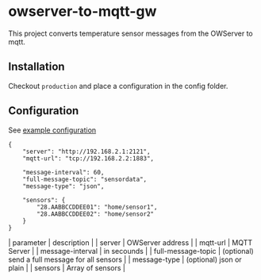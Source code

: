 # owserver-to-mqtt-gw

This project converts temperature sensor messages from the OWServer to mqtt.

## Installation

Checkout `production` and place a configuration in the config folder.

## Configuration
See [example configuration](config-example.json)

```
{
	"server": "http://192.168.2.1:2121",
	"mqtt-url": "tcp://192.168.2.2:1883",
	
	"message-interval": 60,
	"full-message-topic": "sensordata",
	"message-type": "json",
	
	"sensors": {
		"28.AABBCCDDEE01": "home/sensor1",
		"28.AABBCCDDEE02": "home/sensor2"
	}
}
````

| parameter          | description                                    |
| server             | OWServer address                               |
| mqtt-url           | MQTT Server                                    |
| message-interval   | in secounds                                    |
| full-message-topic | (optional) send a full message for all sensors |
| message-type       | (optional) json or plain                       |
| sensors            | Array of sensors                               |